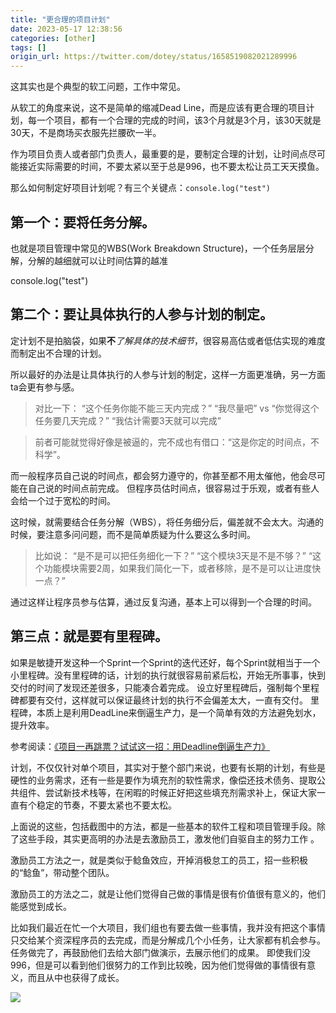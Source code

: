 ```yaml
---
title: "更合理的项目计划"
date: 2023-05-17 12:38:56
categories: [other]
tags: []
origin_url: https://twitter.com/dotey/status/1658519082021289996
---
```

这其实也是个典型的软工问题，工作中常见。

从软工的角度来说，这不是简单的缩减Dead Line，而是应该有更合理的项目计划，每一个项目，都有一个合理的完成的时间，该3个月就是3个月，该30天就是30天，不是商场买衣服先拦腰砍一半。

作为项目负责人或者部门负责人，最重要的是，要制定合理的计划，让时间点尽可能接近实际需要的时间，不要太紧以至于总是996，也不要太松让员工天天摸鱼。

那么如何制定好项目计划呢？有三个关键点：`console.log("test")`

第一个：要将任务分解。
-----------

也就是项目管理中常见的WBS(Work Breakdown Structure)，一个任务层层分解，分解的越细就可以让时间估算的越准

console.log("test")

第二个：要让具体执行的人参与计划的制定。
--------------------

定计划不是拍脑袋，如果**不**_了解具体的技术细节_，很容易高估或者低估实现的难度而制定出不合理的计划。

所以最好的办法是让具体执行的人参与计划的制定，这样一方面更准确，另一方面ta会更有参与感。

> 对比一下： “这个任务你能不能三天内完成？” “我尽量吧” vs “你觉得这个任务要几天完成？” “我估计需要3天就可以完成”

> 前者可能就觉得好像是被逼的，完不成也有借口：“这是你定的时间点，不科学”。

而一般程序员自己说的时间点，都会努力遵守的，你甚至都不用太催他，他会尽可能在自己说的时间点前完成。 但程序员估时间点，很容易过于乐观，或者有些人会给一个过于宽松的时间。

这时候，就需要结合任务分解（WBS），将任务细分后，偏差就不会太大。沟通的时候，要注意多问问题，而不是简单质疑为什么要这么多时间。

> 比如说： “是不是可以把任务细化一下？” “这个模块3天是不是不够？” “这个功能模块需要2周，如果我们简化一下，或者移除，是不是可以让进度快一点？”

通过这样让程序员参与估算，通过反复沟通，基本上可以得到一个合理的时间。

第三点：就是要有里程碑。
------------

如果是敏捷开发这种一个Sprint一个Sprint的迭代还好，每个Sprint就相当于一个小里程碑。没有里程碑的话，计划的执行就很容易前紧后松，开始无所事事，快到交付的时间了发现还差很多，只能凑合着完成。 设立好里程碑后，强制每个里程碑都要有交付，这样就可以保证最终计划的执行不会偏差太大，一直有交付。 里程碑，本质上是利用DeadLine来倒逼生产力，是一个简单有效的方法避免划水，提升效率。

参考阅读：[《项目一再跳票？试试这一招：用Deadline倒逼生产力》](https://www.cnblogs.com/dotey/p/13205902.html)

计划，不仅仅针对单个项目，其实对于整个部门来说，也要有长期的计划，有些是硬性的业务需求，还有一些是要作为填充剂的软性需求，像偿还技术债务、提取公共组件、尝试新技术栈等，在闲暇的时候正好把这些填充剂需求补上，保证大家一直有个稳定的节奏，不要太紧也不要太松。

上面说的这些，包括截图中的方法，都是一些基本的软件工程和项目管理手段。除了这些手段，其实更高明的办法是去激励员工，激发他们自驱自主的努力工作 。

激励员工方法之一，就是类似于鲶鱼效应，开掉消极怠工的员工，招一些积极的“鲶鱼”，带动整个团队。

激励员工的方法之二，就是让他们觉得自己做的事情是很有价值很有意义的，他们能感觉到成长。

比如我们最近在忙一个大项目，我们组也有要去做一些事情，我并没有把这个事情只交给某个资深程序员的去完成，而是分解成几个小任务，让大家都有机会参与。任务做完了，再鼓励他们去给大部门做演示，去展示他们的成果。 即使我们没996，但是可以看到他们很努力的工作到比较晚，因为他们觉得做的事情很有意义，而且从中也获得了成长。

![](https://note-2019-images.oss-cn-hangzhou.aliyuncs.com/dfdb70c9.jpe)
    